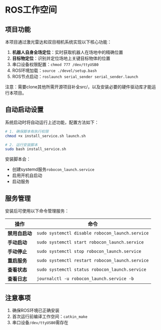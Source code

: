 # ROS工作空间

## 项目功能

本项目通过激光雷达和双目相机系统实现以下核心功能：

1. **机器人自身全场定位**：实时获取机器人在场地中的精确位置
2. **目标物定位**：识别并定位场地上关键目标物体的位置
3. 串口设备权限配置：`chmod 777 /dev/ttyUSB0`
4. ROS环境加载：`source ./devel/setup.bash`
5. ROS节点启动：`roslaunch serial_sender serial_sender.launch`

注意：需要clone其他所需开源项目补全src/，以及安装必要的硬件驱动库才能运行本项目。

## 自动启动设置

系统启动时将自动运行上述功能，配置方法如下：

```bash
# 1. 确保脚本有执行权限
chmod +x install_service.sh launch.sh

# 2. 运行安装脚本
sudo bash install_service.sh
```

安装脚本会：

- 创建systemd服务`robocon_launch.service`
- 启用开机自启动
- 启动服务

## 服务管理

安装后可使用以下命令管理服务：

| 操作 | 命令 |
|------|------|
| **禁用自启动** | `sudo systemctl disable robocon_launch.service` |
| **手动启动** | `sudo systemctl start robocon_launch.service` |
| **手动停止** | `sudo systemctl stop robocon_launch.service` |
| **重启服务** | `sudo systemctl restart robocon_launch.service` |
| **查看状态** | `sudo systemctl status robocon_launch.service` |
| **查看日志** | `journalctl -u robocon_launch.service -b` |

## 注意事项

1. 确保ROS环境已正确安装
2. 首次运行前编译工作空间：`catkin_make`
3. 串口设备`/dev/ttyUSB0`需存在

